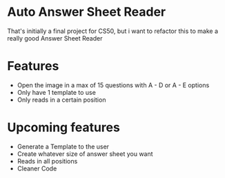 # Auto Answer Sheet Reader
That's initially a final project for CS50, but i want to refactor this to make a really good Answer Sheet Reader

# Features

- Open the image in a max of 15 questions with A - D or A - E options
- Only have 1 template to use
- Only reads in a certain position


# Upcoming features

- Generate a Template to the user
- Create whatever size of answer sheet you want
- Reads in all positions
- Cleaner Code
